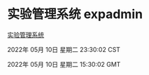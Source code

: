 # 实验管理系统 expadmin
[实验管理系统](http://59.174.24.229:56808/expadmin-782313d2-e1b1-4ea7-932e-3a55e6a1a4d0/)

2022年 05月 10日 星期二 23:30:02 CST

2022年 05月 10日 星期二 15:30:02 GMT
